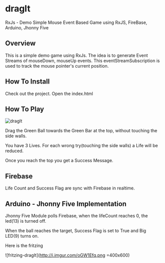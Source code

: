 # dragIt
RxJs - Demo
Simple Mouse Event Based Game using RxJS, FireBase, Arduino, Jhonny Five

## Overview
This is a simple demo game using RxJs. The idea is to generate Event Streams of mouseDown, mouseUp events. This eventStreamSubscription is used to track the mouse pointer's current position.

## How To Install

Check out the project. Open the index.html

## How To Play

![dragIt](http://fritzing.org/media/fritzing-repo/projects/d/drag-it/images/dragIt.png)

Drag the Green Ball towards the Green Bar at the top, without touching the side walls.

You have 3 Lives. For each wrong try(touching the side walls) a Life will be reduced. 

Once you reach the top you get a Success Message.

## Firebase

Life Count and Success Flag are sync with Firebase in realtime.

## Arduino - Jhonny Five Implementation

Jhonny Five Module polls Firebase, when the lifeCount reaches 0, the led(13) is turned off.

When the ball reaches the target, Success Flag is set to True and Big LED(9) turns on.

Here is the fritzing

![fritzing-dragIt](http://i.imgur.com/oGW1Efq.png =400x600)




